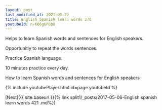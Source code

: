 ```yaml
---
layout: post
last_modified_at: 2021-03-29
title: English Spanish learn words 378 
youtubeId: n-KO6g6PBb8
---
```

 
 
Helps to learn Spanish words and sentences for English speakers.

Opportunitiy to repeat the words sentences. 

Practice Spanish language. 
 
10 minutes practice every day. 
 
How to learn Spanish words and sentences for English speakers 
 
{% include youtubePlayer.html id=page.youtubeId %}
 
 
[Next]({{ site.baseurl }}{% link  split1/_posts/2017-05-06-English spanish learn words 421 .md%})
 
